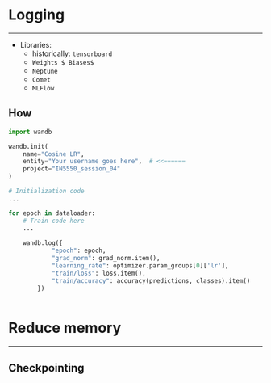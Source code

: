 
# Logging
---

* Libraries: 
	* historically: `tensorboard`
	* `Weights $ Biases$`
	* `Neptune`
	* `Comet`
	* `MLFlow`


## How
```Python
import wandb

wandb.init(
    name="Cosine LR",
    entity="Your username goes here",  # <<======
    project="IN5550_session_04"
)

# Initialization code
...

for epoch in dataloader:
	# Train code here
	...
	
	wandb.log({
            "epoch": epoch,
            "grad_norm": grad_norm.item(),
            "learning_rate": optimizer.param_groups[0]['lr'],
            "train/loss": loss.item(),
            "train/accuracy": accuracy(predictions, classes).item()
        })
    
```



# Reduce memory
---

## Checkpointing



